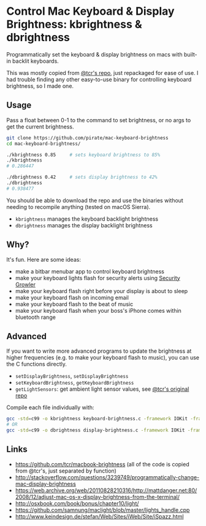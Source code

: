 # Control Mac Keyboard & Display Brightness: kbrightness & dbrightness
Programmatically set the keyboard & display brightness on macs with built-in backlit keyboards.

This was mostly copied from [@tcr's repo](https://github.com/pirate/mac-keyboard-brightness), 
just repackaged for ease of use.  I had trouble finding any other easy-to-use binary for controlling
keyboard brightness, so I made one.

## Usage

Pass a float between 0-1 to the command to set brightness, or no args to get the current brightness.

```bash
git clone https://github.com/pirate/mac-keyboard-brightness
cd mac-keyboard-brightness/

./kbrightness 0.85     # sets keyboard brightness to 85%
./kbrightness
# 0.286447

./dbrightness 0.42     # sets display brightness to 42%
./dbrightness
# 0.938477
```
You should be able to download the repo and use the binaries without needing to recompile anything (tested on macOS Sierra).

 - `kbrightness` manages the keyboard backlight brightness
 - `dbrightness` manages the display backlight brightness

## Why?

It's fun.  Here are some ideas:

 - make a bitbar menubar app to control keyboard brightness
 - make your keyboard lights flash for security alerts using [Security Growler](https://github.com/pirate/security-growler)
 - make your keyboard flash right before your display is about to sleep
 - make your keyboard flash on incoming email
 - make your keyboard flash to the beat of music
 - make your keyboard flash when your boss's iPhone comes within bluetooth range

## Advanced

If you want to write more advanced programs to update the brightness at higher frequencies
(e.g. to make your keyboard flash to music), you can use the C functions directly.

 - `setDisplayBrightness`, `setDisplayBrightness`
 - `setKeyboardBrightness`, `getKeyboardBrightness`
 - `getLightSensors`: get ambient light sensor values, see [@tcr's original repo](https://github.com/tcr/macbook-brightness/blob/master/displaybrightness.c#L54)

Compile each file individually with:

```bash
gcc -std=c99 -o kbrightness keyboard-brightness.c -framework IOKit -framework ApplicationServices
# OR
gcc -std=c99 -o dbrightness display-brightness.c -framework IOKit -framework ApplicationServices
```

## Links

- https://github.com/tcr/macbook-brightness (all of the code is copied from @tcr's, just separated by function)
- http://stackoverflow.com/questions/3239749/programmatically-change-mac-display-brightness
- https://web.archive.org/web/20110828210316/http://mattdanger.net:80/2008/12/adjust-mac-os-x-display-brightness-from-the-terminal/
- http://osxbook.com/book/bonus/chapter10/light/
- https://github.com/samnung/maclight/blob/master/lights_handle.cpp
- http://www.keindesign.de/stefan/Web/Sites/iWeb/Site/iSpazz.html
